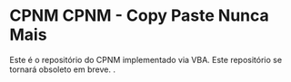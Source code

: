 CPNM
CPNM - Copy Paste Nunca Mais
====

Este é o repositório do CPNM implementado via VBA.
Este repositório se tornará obsoleto em breve.
.

